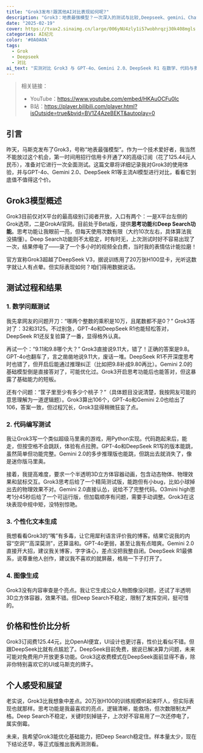 ```yaml
---
title: "Grok3发布!跟其他AI对比表现如何呢?"
description: "Grok3：地表最强模型？一次深入的测试与比较,Deepseek、gemini、ChatGPT均有参战"
date: "2025-02-19"
cover: https://tvax2.sinaimg.cn/large/006yNU4zly1i57wobhrqzj30k408mgls.jpg
categories: AI纪元
color: '#0A0A0A'
tags:
  - Grok
  - Deepseek
  - 对比
ai_text: "实测对比 Grok3 与 GPT‑4o、Gemini 2.0、DeepSeek R1 在数学、代码与多模态等任务下的表现；指出 Grok3 的优势与短板，并结合成本与可用性给出更务实的选型结论。"
---
```


> 相关链接：
> - YouTube：<https://www.youtube.com/embed/HKAuOCFu0lc>
> - B站：<https://player.bilibili.com/player.html?isOutside=true&bvid=BV1Z4AzeBEKT&autoplay=0>
## 引言

昨天，马斯克发布了Grok3，号称“地表最强模型”。作为一个技术爱好者，我当然不能放过这个机会，第一时间用招行信用卡开通了X的高级订阅（花了125.44元人民币），准备对它进行一次全面测试。这篇文章将详细记录我对Grok3的使用体验，并与GPT-4o、Gemini 2.0、DeepSeek R1等主流AI模型进行对比，看看它到底值不值得这个价。

## Grok3模型概述

Grok3目前仅对X平台的最高级别订阅者开放，入口有两个：一是X平台左侧的Grok选项，二是GrokAI官网。目前处于Beta版，提供**思考功能**和**Deep Search功能**。思考功能让我眼前一亮，但每天使用次数有限（大约10次左右，具体算法我没搞懂）。Deep Search功能则不太稳定，时有时无，上次测试时好不容易出现了一次，结果停电了——录了一个多小时的视频全白费，当时我的表情估计能拉磨！

官方宣称Grok3超越了DeepSeek V3，据说训练用了20万张H100显卡，光听这数字就让人有点晕。但实际表现如何？咱们得用数据说话。

## 测试过程和结果

### 1. 数学问题测试

我先拿网友的问题开刀：“哪两个整数的乘积是10万，且尾数都不是0？” Grok3答对了：32和3125。不过别急，GPT-4o和DeepSeek R1也能轻松答对，DeepSeek R1还反复验算了一番，显得格外认真。

再试一个：“9.11和9.8哪个大？” Grok3直接说9.11大，错了！正确的答案是9.8。GPT-4o也翻车了，言之凿凿地说9.11大，废话一堆。DeepSeek R1不开深度思考时也错了，但开启后能通过推理纠正（比如把9.8补成9.80再比）。Gemini 2.0的基础模型倒是直接答对了，可能优化过。Grok3开启思考功能后也能答对，但这暴露了基础能力的短板。

还有个问题：“筐子里至少有多少个桃子？”（具体题目没说清楚，我按网友可能的意思理解为一道逻辑题）。Grok3算出106个，GPT-4o和Gemini 2.0也给出了106，答案一致，但过程冗长，Grok3显得稍微狂妄了点。

### 2. 代码编写测试

我让Grok3写一个类似超级马里奥的游戏，用Python实现。代码跑起来后，能走，但按空格不会跳跃，体验有点拉胯。GPT-4o和DeepSeek R1写的版本能跳，虽然简单但功能完整。Gemini 2.0的多步推理版也能跳，但跳出去就消失了，像是迷你版马里奥。

接着，我提高难度，要求一个半透明3D立方体容器动画，包含动态物体、物理效果和鼠标交互。Grok3思考后给了一个精简测试版，能跑但有小bug，比如小球掉出去的物理效果不对。Gemini 2.0直接认怂，说给不了完整代码。O3mini high思考1分45秒后给了一个可运行版，但加载顺序有问题，需要手动调整。Grok3在这块表现中规中矩，没特别惊艳。

### 3. 个性化文本生成

我想看看Grok3的“嘴”有多毒，让它用犀利语言评价我的博客。结果它说我的内容“空洞”“高深莫测”，还算温和。GPT-4o更弱，甚至让我有点暗爽。Gemini 2.0直接开大招，建议我关博客，字字诛心，差点没把我整自闭。DeepSeek R1最佛系，说尊重他人创作，建议我不喜欢的就屏蔽，格局一下子打开了。

### 4. 图像生成

Grok3没有内容审查是个亮点。我让它生成公众人物图像没问题，还试了半透明3D立方体容器，效果不错。但Deep Search不稳定，限制了发挥空间，挺可惜的。

## 价格和性价比分析

Grok3订阅费125.44元，比OpenAI便宜，UI设计也更讨喜，性价比看似不错。但跟DeepSeek比就有点尴尬了。DeepSeek目前免费，据说已解决算力问题，未来可能对免费用户开放更多功能。Grok3这收费模式在DeepSeek面前显得不香，除非你特别喜欢它的UI或马斯克的牌子。

## 个人感受和展望

老实说，Grok3比我想象中差点。20万张H100的训练规模听起来吓人，但实际表现也就那样。思考功能是我最喜欢的亮点，逻辑清晰，能救场，但次数限制太严格。Deep Search不稳定，关键时刻掉链子，上次好不容易用了一次还停电了，属实倒霉。

未来，我希望Grok3能优化基础能力，把Deep Search稳定住。样本量太少，现在下结论还早，等正式版推出我再测测看。
